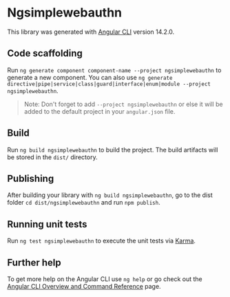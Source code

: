 # Ngsimplewebauthn

This library was generated with [Angular CLI](https://github.com/angular/angular-cli) version 14.2.0.

## Code scaffolding

Run `ng generate component component-name --project ngsimplewebauthn` to generate a new component. You can also use `ng generate directive|pipe|service|class|guard|interface|enum|module --project ngsimplewebauthn`.
> Note: Don't forget to add `--project ngsimplewebauthn` or else it will be added to the default project in your `angular.json` file. 

## Build

Run `ng build ngsimplewebauthn` to build the project. The build artifacts will be stored in the `dist/` directory.

## Publishing

After building your library with `ng build ngsimplewebauthn`, go to the dist folder `cd dist/ngsimplewebauthn` and run `npm publish`.

## Running unit tests

Run `ng test ngsimplewebauthn` to execute the unit tests via [Karma](https://karma-runner.github.io).

## Further help

To get more help on the Angular CLI use `ng help` or go check out the [Angular CLI Overview and Command Reference](https://angular.io/cli) page.

